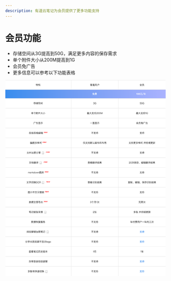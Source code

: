 ```yaml
---
description: 有道云笔记为会员提供了更多功能支持
---
```


# 会员功能

* 存储空间从3G提高到50G，满足更多内容的保存需求
* 单个附件大小从200M提高到1G
* 会员免广告
* 更多信息可以参考以下功能表格

![](../.gitbook/assets/image%20%2815%29.png)


